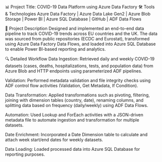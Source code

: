 📊 Project Title: COVID-19 Data Platform using Azure Data Factory
🛠 Tools & Technologies
Azure Data Factory | Azure Data Lake Gen2 | Azure Blob Storage | Power BI | Azure SQL Database | GitHub | ADF Data Flows

📄 Project Description
Designed and implemented an end-to-end data pipeline to track COVID-19 trends across EU countries and the UK. The data was sourced from public repositories (ECDC and Eurostat), transformed using Azure Data Factory Data Flows, and loaded into Azure SQL Database to enable Power BI-based reporting and analytics.

🔍 Detailed Workflow
Data Ingestion: Retrieved daily and weekly COVID-19 datasets (cases, deaths, hospitalizations, tests, and population data) from Azure Blob and HTTP endpoints using parameterized ADF pipelines.

Validation: Performed metadata validation and file integrity checks using ADF control flow activities (Validation, Get Metadata, If Condition).

Data Transformation: Applied transformations such as pivoting, filtering, joining with dimension tables (country, date), renaming columns, and splitting data based on frequency (daily/weekly) using ADF Data Flows.

Automation: Used Lookup and ForEach activities with a JSON-driven metadata file to automate ingestion and transformation for multiple datasets.

Date Enrichment: Incorporated a Date Dimension table to calculate and attach week start/end dates for weekly datasets.

Data Loading: Loaded processed data into Azure SQL Database for reporting purposes.
